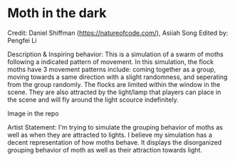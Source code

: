 # Moth in the dark

Credit: Daniel Shiffman (https://natureofcode.com/), Asiiah Song
Edited by: Pengfei Li

Description & Inspiring behavior:
        This is a simulation of a swarm of moths following a indicated pattern of movement. In this simulation, the flock moths have 3 movement patterns include: coming together as a group, moving towards a same direction with a slight randomness, and seperating from the group randomly. The flocks are limited within the window in the scene. They are also attracted by the light/lamp that players can place in the scene and will fly around the light scource indefinitely.

Image in the repo

Artist Statement:
        I'm trying to simulate the grouping behavior of moths as well as when they are attracted to lights. I believe my simulation has a decent representation of how moths behave. It displays the disorganized grouping behavior of moth as well as their attraction towards light.